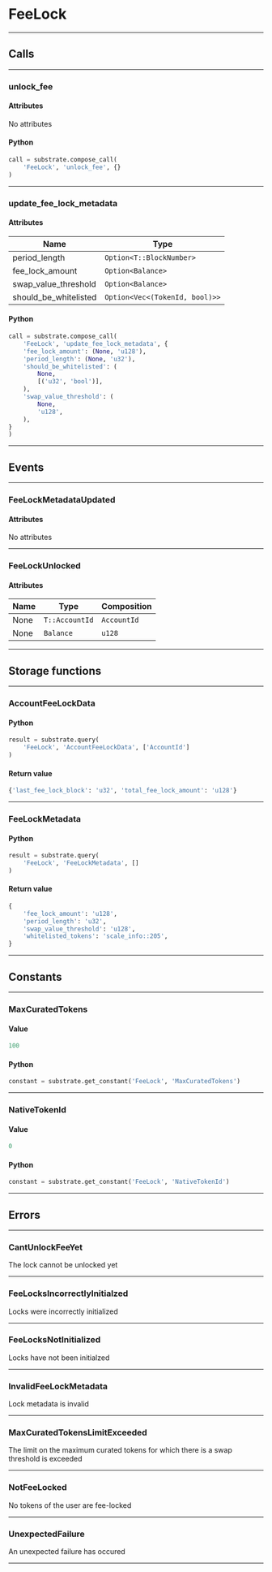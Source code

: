 
# FeeLock

---------
## Calls

---------
### unlock_fee
#### Attributes
No attributes

#### Python
```python
call = substrate.compose_call(
    'FeeLock', 'unlock_fee', {}
)
```

---------
### update_fee_lock_metadata
#### Attributes
| Name | Type |
| -------- | -------- | 
| period_length | `Option<T::BlockNumber>` | 
| fee_lock_amount | `Option<Balance>` | 
| swap_value_threshold | `Option<Balance>` | 
| should_be_whitelisted | `Option<Vec<(TokenId, bool)>>` | 

#### Python
```python
call = substrate.compose_call(
    'FeeLock', 'update_fee_lock_metadata', {
    'fee_lock_amount': (None, 'u128'),
    'period_length': (None, 'u32'),
    'should_be_whitelisted': (
        None,
        [('u32', 'bool')],
    ),
    'swap_value_threshold': (
        None,
        'u128',
    ),
}
)
```

---------
## Events

---------
### FeeLockMetadataUpdated
#### Attributes
No attributes

---------
### FeeLockUnlocked
#### Attributes
| Name | Type | Composition
| -------- | -------- | -------- |
| None | `T::AccountId` | ```AccountId```
| None | `Balance` | ```u128```

---------
## Storage functions

---------
### AccountFeeLockData

#### Python
```python
result = substrate.query(
    'FeeLock', 'AccountFeeLockData', ['AccountId']
)
```

#### Return value
```python
{'last_fee_lock_block': 'u32', 'total_fee_lock_amount': 'u128'}
```
---------
### FeeLockMetadata

#### Python
```python
result = substrate.query(
    'FeeLock', 'FeeLockMetadata', []
)
```

#### Return value
```python
{
    'fee_lock_amount': 'u128',
    'period_length': 'u32',
    'swap_value_threshold': 'u128',
    'whitelisted_tokens': 'scale_info::205',
}
```
---------
## Constants

---------
### MaxCuratedTokens
#### Value
```python
100
```
#### Python
```python
constant = substrate.get_constant('FeeLock', 'MaxCuratedTokens')
```
---------
### NativeTokenId
#### Value
```python
0
```
#### Python
```python
constant = substrate.get_constant('FeeLock', 'NativeTokenId')
```
---------
## Errors

---------
### CantUnlockFeeYet
The lock cannot be unlocked yet

---------
### FeeLocksIncorrectlyInitialzed
Locks were incorrectly initialized

---------
### FeeLocksNotInitialized
Locks have not been initialzed

---------
### InvalidFeeLockMetadata
Lock metadata is invalid

---------
### MaxCuratedTokensLimitExceeded
The limit on the maximum curated tokens for which there is a swap threshold is exceeded

---------
### NotFeeLocked
No tokens of the user are fee-locked

---------
### UnexpectedFailure
An unexpected failure has occured

---------